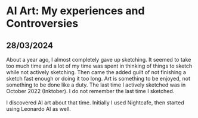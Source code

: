 # AI Art: My experiences and Controversies
## 28/03/2024

About a year ago, I almost completely gave up sketching. It seemed to take too much time and a lot of my time was spent in thinking of things to sketch while not actively sketching. Then came the added guilt of not finishing a sketch fast enough or doing it too long. Art is something to be enjoyed, not something to be done like a duty. The last time I actively sketched was in October 2022 (Inktober). I do not remember the last time I sketched. 

I discovered AI art about that time. Initially I used Nightcafe, then started using Leonardo AI as well. 